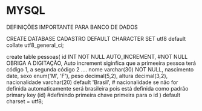 # MYSQL
DEFINIÇÕES IMPORTANTE PARA BANCO DE DADOS

CREATE DATABASE CADASTRO  DEFAULT CHARACTER SET utf8 default collate utf8_general_ci;

create table pessoas(
id INT NOT NULL AUTO_INCREMENT,                 #NOT NULL OBRIGA A DIGITAÇÃO, Auto increment siginfica que a primeeira pessoa terá código 1, a segunda código 2  ....
nome varchar(30) NOT NULL,
nascimento date,
sexo enum('M', 'F'),
peso decimal(5,2),
altura decimal(3,2), 
nacionalidade varchar(20) default 'Brasil',                          # nacionalidade se não for definida automaticamente será brasileira pois está definida como padrão
primary key (id)                                     #definindo primeira chave primeira para o id
) default charset = utf8;
